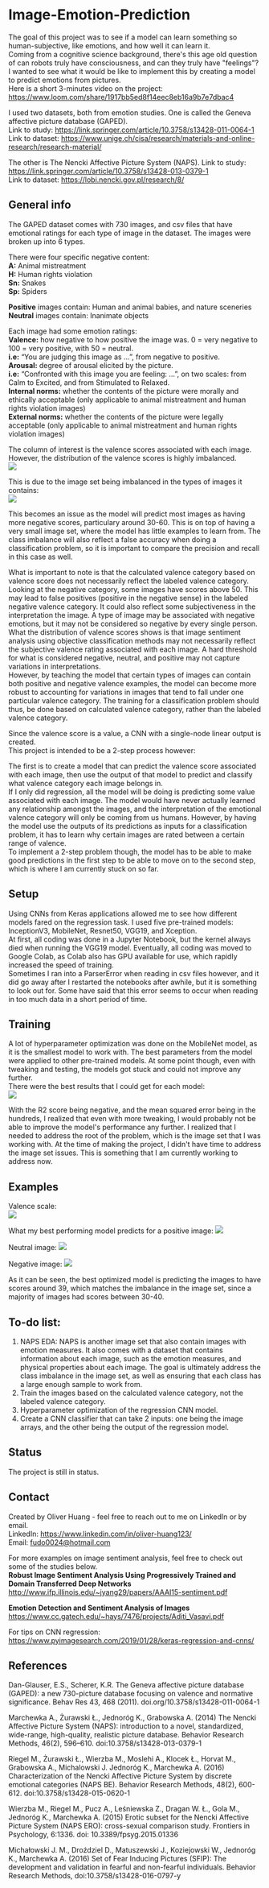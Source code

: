 # Image-Emotion-Prediction

The goal of this project was to see if a model can learn something so human-subjective, like emotions, and how well it can learn it. <br/>
Coming from a cognitive science background, there's this age old question of can robots truly have consciousness, and can they truly have "feelings"?  
I wanted to see what it would be like to implement this by creating a model to predict emotions from pictures. <br/> 
Here is a short 3-minutes video on the project: https://www.loom.com/share/1917bb5ed8f14eec8eb16a9b7e7dbac4

I used two datasets, both from emotion studies.
One is called the Geneva affective picture database (GAPED). <br/>
Link to study: https://link.springer.com/article/10.3758/s13428-011-0064-1 <br/>
Link to dataset: https://www.unige.ch/cisa/research/materials-and-online-research/research-material/

The other is The Nencki Affective Picture System (NAPS).
Link to study: https://link.springer.com/article/10.3758/s13428-013-0379-1 <br/>
Link to dataset: https://lobi.nencki.gov.pl/research/8/

## General info
The GAPED dataset comes with 730 images, and csv files that have emotional ratings for each type of image in the dataset.
The images were broken up into 6 types.

There were four specific negative content: <br/>
**A:** Animal mistreatment<br/>
**H:** Human rights violation<br/>
**Sn:** Snakes <br/>
**Sp:** Spiders<br/>

**Positive** images contain: Human and animal babies, and nature sceneries <br/>
**Neutral** images contain: Inanimate objects

Each image had some emotion ratings:<br/>
**Valence:** how negative to how positive the image was. 0 = very negative to 100 = very positive, with 50 = neutral.<br/>
**i.e:** “You are judging this image as …”, from negative to positive.<br/>
**Arousal:** degree of arousal elicited by the picture.<br/>
**i.e:** “Confronted with this image you are feeling: …”, on two scales: from Calm to Excited, and from Stimulated to Relaxed.<br/>
**Internal norms:** whether the contents of the picture were morally and ethically acceptable (only applicable to animal mistreatment and human rights violation images)<br/>
**External norms:** whether the contents of the picture were legally acceptable (only applicable to animal mistreatment and human rights violation images)

The column of interest is the valence scores associated with each image. However, the distribution of the valence scores is highly imbalanced. <br/>
![](Images/Valence%20Rating%20by%20Valence%20Category.png)

This is due to the image set being imbalanced in the types of images it contains: <br/>
![](Images/Class%20Imbalance.png)

This becomes an issue as the model will predict most images as having more negative scores, particulary around 30-60. This is on top of having a very small image set, where the model has little examples to learn from. The class imbalance will also reflect a false accuracy when doing a classification problem, so it is important to compare the precision and recall in this case as well.

What is important to note is that the calculated valence category based on valence score does not necessarily reflect the labeled valence category. Looking at the negative category, some images have scores above 50. This may lead to false positives (positive in the negative sense) in the labeled negative valence category. It could also reflect some subjectiveness in the interpretation the image. A type of image may be associated with negative emotions, but it may not be considered so negative by every single person. What the distribution of valence scores shows is that image sentiment analysis using objective classification methods may not necessarily reflect the subjective valence rating associated with each image. A hard threshold for what is considered negative, neutral, and positive may not capture variations in interpretations. <br/>
However, by teaching the model that certain types of images can contain both positive and negative valence examples, the model can become more robust to accounting for variations in images that tend to fall under one particular valence category. The training for a classification problem should thus, be done based on calculated valence category, rather than the labeled valence category.

Since the valence score is a value, a CNN with a single-node linear output is created. <br/>
This project is intended to be a 2-step process however:

The first is to create a model that can predict the valence score associated with each image, then use the output of that model to predict and classify what valence category each image belongs in. <br/>
If I only did regression, all the model will be doing is predicting some value associated with each image. The model would have never actually learned any relationship amongst the images, and the interpretation of the emotional valence category will only be coming from us humans. 
However, by having the model use the outputs of its predictions as inputs for a classification problem, it has to learn why certain images are rated between a certain range of valence.  <br/>
To implement a 2-step problem though, the model has to be able to make good predictions in the first step to be able to move on to the second step, which is where I am currently stuck on so far.
 
## Setup
Using CNNs from Keras applications allowed me to see how different models fared on the regression task. I used five pre-trained models: InceptionV3, MobileNet, Resnet50, VGG19, and Xception. <br/>
At first, all coding was done in a Jupyter Notebook, but the kernel always died when running the VGG19 model. Eventually, all coding was moved to Google Colab, as Colab also has GPU available for use, which rapidly increased the speed of training. <br/>
Sometimes I ran into a ParserError when reading in csv files however, and it did go away after I restarted the notebooks after awhile, but it is something to look out for. Some have said that this error seems to occur when reading in too much data in a short period of time. 

## Training
A lot of hyperparameter optimization was done on the MobileNet model, as it is the smallest model to work with. The best parameters from the model were applied to other pre-trained models.
At some point though, even with tweaking and testing, the models got stuck and could not improve any further. <br/>
There were the best results that I could get for each model: <br/>
![](Images/Best%20Results.png)

With the R2 score being negative, and the mean squared error being in the hundreds, I realized that even with more tweaking, I would probably not be able to improve the model's performance any further.
I realized that I needed to address the root of the problem, which is the image set that I was working with. At the time of making the project, I didn't have time to address the image set issues. This is something that I am currently working to address now.

## Examples
Valence scale: <br/>
![](Images/Valence%20Scale.png)

What my best performing model predicts for a positive image:
![](Images/Positive%20Image%20Demo.png)

Neutral image:
![](Images/Neutral%20Image%20Demo.png)

Negative image:
![](Images/Negative%20Image%20Demo.png)

As it can be seen, the best optimized model is predicting the images to have scores around 39, which matches the imbalance in the image set, since a majority of images had scores between 30-40. 

## To-do list:
1. NAPS EDA: NAPS is another image set that also contain images with emotion measures. It also comes with a dataset that contains information about each image, such as the emotion measures, and physical properties about each image.
The goal is ultimately address the class imbalance in the image set, as well as ensuring that each class has a large enough sample to work from.
2. Train the images based on the calculated valence category, not the labeled valence category.
3. Hyperparameter optimization of the regression CNN model. 
4. Create a CNN classifier that can take 2 inputs: one being the image arrays, and the other being the output of the regression model. 

## Status
The project is still in status. 

## Contact
Created by Oliver Huang - feel free to reach out to me on LinkedIn or by email. <br/>
LinkedIn: https://www.linkedin.com/in/oliver-huang123/ <br/>
Email: fudo0024@hotmail.com

For more examples on image sentiment analysis, feel free to check out some of the studies below. <br/>
**Robust Image Sentiment Analysis Using Progressively Trained and Domain Transferred Deep Networks** <br/>
http://www.ifp.illinois.edu/~jyang29/papers/AAAI15-sentiment.pdf

**Emotion Detection and Sentiment Analysis of Images** <br/>
https://www.cc.gatech.edu/~hays/7476/projects/Aditi_Vasavi.pdf

For tips on CNN regression: <br/>
https://www.pyimagesearch.com/2019/01/28/keras-regression-and-cnns/

## References
Dan-Glauser, E.S., Scherer, K.R. The Geneva affective picture database (GAPED): a new 730-picture database focusing on valence and normative significance. Behav Res 43, 468 (2011). doi.org/10.3758/s13428-011-0064-1

Marchewka A., Żurawski Ł., Jednoróg K., Grabowska A. (2014) The Nencki Affective Picture System (NAPS): introduction to a novel, standardized, wide-range, high-quality, realistic picture database. Behavior Research Methods, 46(2), 596–610. doi:10.3758/s13428-013-0379-1

Riegel M., Żurawski Ł., Wierzba M., Moslehi A., Klocek Ł., Horvat M., Grabowska A., Michalowski J. Jednoróg K., Marchewka A. (2016) Characterization of the Nencki Affective Picture System by discrete emotional categories (NAPS BE). Behavior Research Methods, 48(2), 600-612. doi:10.3758/s13428-015-0620-1

Wierzba M., Riegel M., Pucz A., Leśniewska Z., Dragan W. Ł., Gola M., Jednoróg K., Marchewka A. (2015) Erotic subset for the Nencki Affective Picture System (NAPS ERO): cross-sexual comparison study. Frontiers in Psychology, 6:1336. doi: 10.3389/fpsyg.2015.01336

Michałowski J. M., Droździel D., Matuszewski J., Koziejowski W., Jednoróg K., Marchewka A. (2016) Set of Fear Inducing Pictures (SFIP): The development and validation in fearful and non-fearful individuals. Behavior Research Methods, doi:10.3758/s13428-016-0797-y
